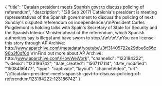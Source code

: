 {
    "title": "Catalan president meets Spanish govt to discuss policing of referendum",
    "description": "(28 Sep 2017) Catalonia's president is meeting representatives of the Spanish government to discuss the policing of next Sunday's disputed referendum on independence.\r\nPresident Carles Puigdemont is holding talks with Spain's Secretary of State for Security and the Spanish Interior Minister ahead of the referendum, which Spanish authorities say is illegal and have sworn to stop.\r\n\r\n\r\nYou can license this story through AP Archive: http:\/\/www.aparchive.com\/metadata\/youtube\/3ff31405722e29dbe6c66c96b3f0df6d \r\nFind out more about AP Archive: http:\/\/www.aparchive.com\/HowWeWork",
    "channelid": "123184222",
    "videoid": "123186742",
    "date_created": "1507117114",
    "date_modified": "1508436477",
    "type": "captivate",
    "layout": "channelVideo",
    "url": "\/c1\/catalan-president-meets-spanish-govt-to-discuss-policing-of-referendum\/123184222-123186742"
}